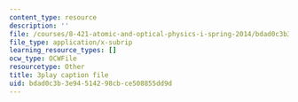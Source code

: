 ```yaml
---
content_type: resource
description: ''
file: /courses/8-421-atomic-and-optical-physics-i-spring-2014/bdad0c3b3e94514298cbce508855dd9d_zMlEb29UlKw.vtt
file_type: application/x-subrip
learning_resource_types: []
ocw_type: OCWFile
resourcetype: Other
title: 3play caption file
uid: bdad0c3b-3e94-5142-98cb-ce508855dd9d
---
```

